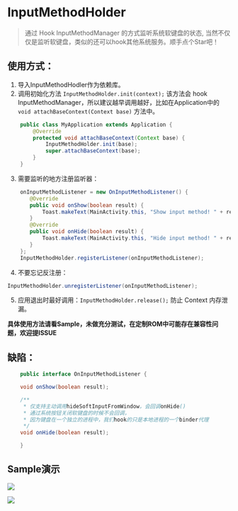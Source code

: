 InputMethodHolder
====

> 通过 Hook InputMethodManager 的方式监听系统软键盘的状态, 当然不仅仅是监听软键盘，类似的还可以hook其他系统服务。顺手点个Star吧！

使用方式：
---------

1. 导入InputMethodHodler作为依赖库。
2. 调用初始化方法 `InputMethodHolder.init(context);` 该方法会 hook InputMethodManager，所以建议越早调用越好，比如在Application中的`void attachBaseContext(Context base)` 方法中。
```java
    public class MyApplication extends Application {  
        @Override  
        protected void attachBaseContext(Context base) {  
            InputMethodHolder.init(base);  
            super.attachBaseContext(base);  
        }  
    }  
```
3. 需要监听的地方注册监听器：
```java
	onInputMethodListener = new OnInputMethodListener() {
	   @Override
	   public void onShow(boolean result) {
	       Toast.makeText(MainActivity.this, "Show input method! " + result, Toast.LENGTH_SHORT).show();
	   }
	   @Override
	   public void onHide(boolean result) {
	       Toast.makeText(MainActivity.this, "Hide input method! " + result, Toast.LENGTH_SHORT).show();
	   }
	};
	InputMethodHolder.registerListener(onInputMethodListener);
```
4. 不要忘记反注册：
```java
InputMethodHolder.unregisterListener(onInputMethodListener);
```
5. 应用退出时最好调用：`InputMethodHolder.release();` 防止 Context 内存泄漏。

**具体使用方法请看Sample，未做充分测试，在定制ROM中可能存在兼容性问题，欢迎提ISSUE**

缺陷：
-----

```java
    public interface OnInputMethodListener {

    void onShow(boolean result);

    /**
     * 仅支持主动调用hideSoftInputFromWindow，会回调onHide()
     * 通过系统按钮关闭软键盘的时候不会回调，
     * 因为键盘在一个独立的进程中，我们hook的只是本地进程的一个binder代理
     */
    void onHide(boolean result);

	}
```

Sample演示
----------

![](http://ojlty2hua.qnssl.com/image-1488865989092-c2hvd2lucHV0LnBuZw==.png?imageView2/3/w/400/h/400/q/60|watermark/2/text/cWxtLnB3/font/5a6L5L2T/fontsize/500/fill/I0VGRUZFRg==/dissolve/100/gravity/SouthEast/dx/10/dy/10)  

![](http://ojlty2hua.qnssl.com/image-1488866117210-aGlkZWlucHV0LnBuZw==.png?imageView2/3/w/400/h/400/q/60|watermark/2/text/cWxtLnB3/font/5a6L5L2T/fontsize/500/fill/I0VGRUZFRg==/dissolve/100/gravity/SouthEast/dx/10/dy/10)